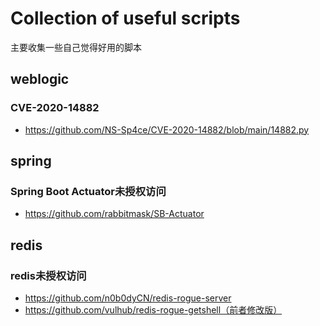 # Collection of useful scripts
主要收集一些自己觉得好用的脚本


## weblogic

### CVE-2020-14882
- https://github.com/NS-Sp4ce/CVE-2020-14882/blob/main/14882.py


## spring

### Spring Boot Actuator未授权访问
- https://github.com/rabbitmask/SB-Actuator


## redis

### redis未授权访问
- https://github.com/n0b0dyCN/redis-rogue-server
- https://github.com/vulhub/redis-rogue-getshell（前者修改版）

